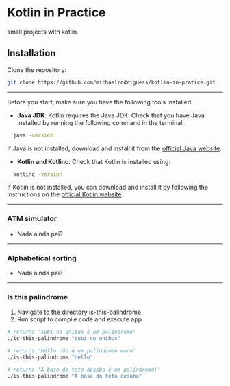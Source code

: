 # Kotlin in Practice

small projects with kotlin.

## Installation

 Clone the repository:

```bash
git clone https://github.com/michaelrodriguess/kotlin-in-pratice.git
```
---
Before you start, make sure you have the following tools installed:
- **Java JDK**: Kotlin requires the Java JDK. Check that you have Java installed by running the following command in the terminal:

```bash
  java -version
```

If Java is not installed, download and install it from the [official Java website](https://www.oracle.com/java/technologies/downloads/#java11).

- **Kotlin and Kotlinc**: Check that Kotlin is installed using:
```bash
  kotlinc -version
```
If Kotlin is not installed, you can download and install it by following the instructions on the [official Kotlin website](https://kotlinlang.org/docs/command-line.html#manual-install).

---
### ATM simulator
- Nada ainda pai?
---
### Alphabetical sorting 
- Nada ainda pai?
---
### Is this palindrome

1. Navigate to the directory is-this-palindrome
2. Run script to compile code and execute app

```bash
# returns 'subi no onibus é um palíndromo'
./is-this-palindrome "subi no onibus"

# returns 'hello não é um palíndromo mano'
./is-this-palindrome "hello"

# returns 'A base do teto desaba é um palíndromo!'
./is-this-palindrome "A base do teto desaba"
```
